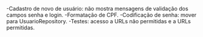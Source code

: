 -Cadastro de novo de usuário: não mostra mensagens de validação dos campos senha e login.
-Formatação de CPF.
-Codificação de senha: mover para UsuarioRepository.
-Testes: acesso a URLs não permitidas e a URLs permitidas.